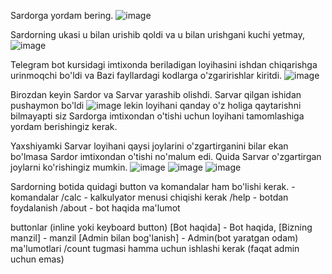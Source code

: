 
Sardorga yordam bering.
![image](https://github.com/muslimbek77/exam-calculator/assets/48023644/442aa063-0115-4257-908c-19ec63292ff4)

Sardorning ukasi u bilan urishib qoldi va u bilan urishgani kuchi yetmay, 
![image](https://github.com/muslimbek77/exam-calculator/assets/48023644/851009d4-1bf1-4e19-b594-5c12f47608d1)

Telegram bot kursidagi imtixonda beriladigan loyihasini ishdan chiqarishga urinmoqchi bo'ldi va
Bazi fayllardagi kodlarga o'zgaririshlar kiritdi.
![image](https://github.com/muslimbek77/exam-calculator/assets/48023644/dd3d38c5-0421-4e32-9769-fc186212f2a6)

Birozdan keyin Sardor va Sarvar yarashib olishdi. Sarvar qilgan ishidan pushaymon bo'ldi 
![image](https://github.com/muslimbek77/exam-calculator/assets/48023644/f4b0c386-7a2c-4990-b0eb-eb7f3256ef44)
lekin loyihani qanday o'z holiga qaytarishni bilmayapti siz Sardorga imtixondan o'tishi uchun loyihani tamomlashiga yordam berishingiz kerak.

Yaxshiyamki Sarvar loyihani qaysi joylarini o'zgartirganini bilar ekan bo'lmasa Sardor imtixondan o'tishi no'malum edi.
Quida Sarvar o'zgartirgan joylarni ko'rishingiz mumkin.
![image](https://github.com/muslimbek77/exam-calculator/assets/48023644/6c7f1473-a393-411a-b9c9-3e89219c1f82)
![image](https://github.com/muslimbek77/exam-calculator/assets/48023644/5a9d0818-86f9-42db-90fe-26980f6e26d8)
![image](https://github.com/muslimbek77/exam-calculator/assets/48023644/f1923066-8345-4636-a7a1-f64a62cd1053) 

Sardorning botida quidagi button va komandalar ham bo'lishi kerak.
-komandalar
/calc - kalkulyator menusi chiqishi kerak
/help - botdan foydalanish
/about - bot haqida ma'lumot

buttonlar (inline yoki keyboard button)
[Bot haqida] - Bot haqida,
[Bizning manzil] - manzil
[Admin bilan bog'lanish] - Admin(bot yaratgan odam) ma'lumotlari
/count tugmasi hamma uchun ishlashi kerak (faqat admin uchun emas)


